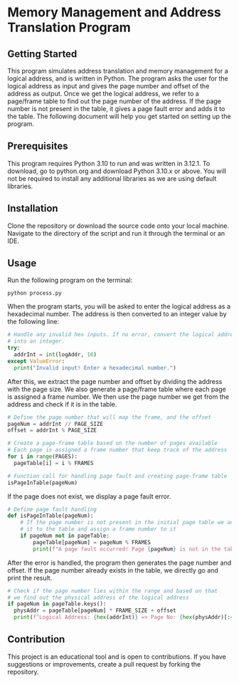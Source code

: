 # Memory Management and Address Translation Program

## Getting Started
This program simulates address translation and memory management for a logical address, and is written in Python. The program asks the user for the logical address as input and gives the page number and offset of the address as output. Once we get the logical address, we refer to a page/frame table to find out the page number of the address. If the page number is not present in the table, it gives a page fault error and adds it to the table. The following document will help you get started on setting up the program.

## Prerequisites
This program requires Python 3.10 to run and was written in 3.12.1. To download, go to python.org and download Python 3.10.x or above. You will not be required to install any additional libraries as we are using default libraries.

## Installation
Clone the repository or download the source code onto your local machine. Navigate to the directory of the script and run it through the terminal or an IDE.

## Usage
Run the following program on the terminal:

```console
python process.py
```

When the program starts, you will be asked to enter the logical address as a hexadecimal number. The address is then converted to an integer value by the following line:

```python
# Handle any invalid hex inputs. If no error, convert the logical address
# into an integer.
try:
  addrInt = int(logAddr, 16)
except ValueError:
  print("Invalid input! Enter a hexadecimal number.")
```

After this, we extract the page number and offset by dividing the address with the page size. We also generate a page/frame table where each page is assigned a frame number. We then use the page number we get from the address and check if it is in the table.

```python
# Define the page number that will map the frame, and the offset
pageNum = addrInt // PAGE_SIZE
offset = addrInt % PAGE_SIZE

# Create a page-frame table based on the number of pages available
# Each page is assigned a frame number that keep track of the address
for i in range(PAGES):
  pageTable[i] = i % FRAMES

# Function call for handling page fault and creating page-frame table
isPageInTable(pageNum)
```

If the page does not exist, we display a page fault error.

```python
# Define page fault handling
def isPageInTable(pageNum):
    # If the page number is not present in the initial page table we add
    # it to the table and assign a frame number to it
    if pageNum not in pageTable:
        pageTable[pageNum] = pageNum % FRAMES
        print(f"A page fault occurred! Page {pageNum} is not in the table. Loading the page with frame {pageTable[pageNum]}")
```

After the error is handled, the program then generates the page number and offset. If the page number already exists in the table, we directly go and print the result.

```python
# Check if the page number lies within the range and based on that
# we find out the physical address of the logical address
if pageNum in pageTable.keys():
  physAddr = pageTable[pageNum] * FRAME_SIZE + offset
  print(f"Logical Address: {hex(addrInt)} => Page No: {hex(physAddr)[:4]}, Offset: 0x{hex(offset)[3:]}")
```

## Contribution
This project is an educational tool and is open to contributions. If you have suggestions or improvements, create a pull request by forking the repository.
